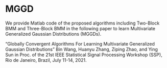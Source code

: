 # MGGD

We provide Matlab code of the proposed algorithms including Two-Block BMM and Three-Block BMM in the following paper to learn Multivariate Generalized Gaussian Distributions (MGGDs).

“Globally Convergent Algorithms For Learning Multivariate Generalized Gaussian Distributions”
Bin Wang, Huanyu Zhang, Ziping Zhao, and Ying Sun
in Proc. of the 21st IEEE Statistical Signal Processing Workshop (SSP), Rio de Janeiro, Brazil, July 11-14, 2021.
